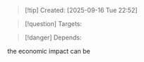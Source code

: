 
>[!tip] Created: [2025-09-16 Tue 22:52]

>[!question] Targets: 

>[!danger] Depends: 

the economic impact can be 